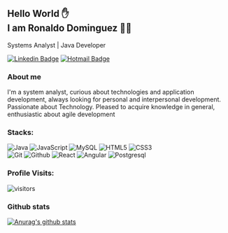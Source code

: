 ## Hello World ✋<br> I am Ronaldo Dominguez :man_technologist:

Systems Analyst | Java Developer


[![Linkedin Badge](https://img.shields.io/badge/-LinkedIn-blue?style=flat-square&logo=Linkedin&logoColor=white&link=https://www.linkedin.com/in/ronaldo-dominguez/)](https://www.linkedin.com/in/ronaldo-dominguez/)
[![Hotmail Badge](https://img.shields.io/badge/-Hotmail-0078D4?style=flat-square&logo=microsoft-outlook&logoColor=white&link=mailto:matheus.dominguez@outlook.com)](mailto:matheus.dominguez@outlook.com)

### About me
I'm a system analyst, curious about technologies and application development, always looking for personal and interpersonal development.
Passionate about Technology. Pleased to acquire knowledge in general, enthusiastic about agile development

### Stacks: 

![Java](https://img.shields.io/badge/Java-ED8B00?style=flat-square&logo=java&logoColor=white)
![JavaScript](https://img.shields.io/badge/-JavaScript-F7B93E?style=flat-square&logo=javascript&logoColor=fff)
![MySQL](https://img.shields.io/badge/-MySQL-00758F?style=flat-square&logo=mysql&logoColor=white)
![HTML5](https://img.shields.io/badge/-HTML5-E34F26?style=flat-square&logo=html5&logoColor=white)
![CSS3](https://img.shields.io/badge/-CSS3-549FDE?style=flat-square&logo=css3&logoColor=white)  
![Git](https://img.shields.io/badge/-Git-FF8901?style=flat-square&logo=git&logoColor=fff)
![Github](https://img.shields.io/badge/-GitHub-000?style=flat-square&logo=github&logoColor=fff)
![React](https://img.shields.io/badge/-React-1846EB?style=flat-square&logo=react&logoColor=fff)
![Angular](https://img.shields.io/badge/AngularJS-E23237?style=flat-square&logo=angularjs&logoColor=fff)
![Postgresql](https://img.shields.io/badge/-postgresql-00758F?style=flat-square&logo=postgresql&logoColor=fff)




### Profile Visits:

![visitors](https://visitor-badge.glitch.me/badge?page_id=haejeog.haejeog)

### Github stats
[![Anurag's github stats](https://github-readme-stats.vercel.app/api?username=haejeog&theme=tokyonight)](https://github.com/anuraghazra/github-readme-stats)

